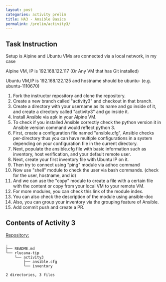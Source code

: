 ```yaml
---
layout: post
categories: activity prelim
title: HA3 - Ansible Basics
permalink: /prelim/activity3/
---
```

## Task Instruction

Setup is Alpine and Ubuntu VMs are connected via a local network, in my case

Alpine VM, IP is 192.168.122.117 (Or Any VM that has Git installed)

Ubuntu VM,IP is 192.168.122.125 and hostname should be ubuntu-<your student number> (e.g. ubuntu-1110670)

1. Fork the instructor repository and clone the repository.
2. Create a new branch called "activity3" and checkout in that branch.
3. Create a directory with your username as its name and go inside of it, and create a directory called "activity3" and go inside it.
4. Install Ansible via apk in your Alpine VM.
5. To check if you installed Ansible correctly check the python version it in Ansible version command would reflect python 3.
6. First, create a configuration file named "ansible.cfg", Ansible checks per-directory thus you can have multiple configurations in a system depending on your configuration file in the current directory.
7. Next, populate the ansible.cfg file with basic information such as inventory, host verification, and your default remote user.
8. Next, create your first inventory file with Ubuntu IP on it.
9. Then try to connect using "ping" module via adhoc command
10. Now use "shell" module to check the user via bash commands. (check for the user, hostname, and id)
11. And we can use the "copy" module to create a file with a certain file with the content or copy from your local VM to your remote VM.
12. For more modules, you can check this link of the module index.
13. You can also check the description of the module using ansible-doc 
14. Also, you can group your inventory via the grouping feature of Ansible.
15. Add commit push and create a PR.

## Contents of Activity 3

[Repository:](https://github.com/rlucana-tip/sysad2-12021/tree/activity3)

```
.
├── README.md
└── rlucana-tip
    └── activity3
        ├── ansible.cfg
        └── inventory

2 directories, 3 files
```

